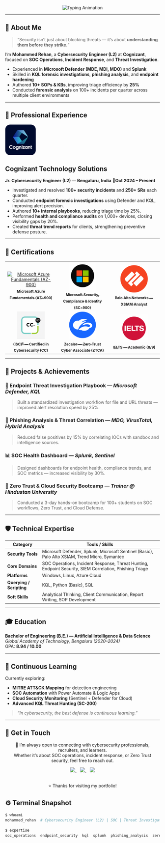 <!-- Cybersecurity Portfolio README by Mohammed Rehan -->

<div align="center">

  <!-- Animated Header -->
  <img src="https://readme-typing-svg.demolab.com?font=Fira+Code&weight=700&size=26&duration=2200&pause=1100&color=000000&center=true&vCenter=true&width=900&lines=Mohammed+Rehan;Cybersecurity+Engineer+(L2)+%7C+SOC+%7C+Threat+Investigator;Defend+%E2%80%A2+Detect+%E2%80%A2+Respond" alt="Typing Animation" />

</div>

---

## 🧠 About Me

> “Security isn’t just about blocking threats — it’s about **understanding them before they strike.**”

I’m **Mohammed Rehan**, a **Cybersecurity Engineer (L2)** at **Cognizant**, focused on **SOC Operations**, **Incident Response**, and **Threat Investigation**.

- Experienced in **Microsoft Defender (MDE, MDI, MDO)** and **Splunk**
- Skilled in **KQL forensic investigations**, **phishing analysis**, and **endpoint hardening**
- Authored **10+ SOPs & KBs**, improving triage efficiency by **25%**
- Conducted **forensic analysis** on 100+ incidents per quarter across multiple client environments



---

## 💼 Professional Experience

<div align="left">
  <img src="https://github.com/Rehaaaan/Rehaaaan/blob/main/ChatGPT%20Image%20Oct%206%2C%202025%2C%2005_05_29%20AM.png" height="100" alt="Cognizant Logo"/>
</div>

## Cognizant Technology Solutions  
**Jr. Cybersecurity Engineer (L2) — Bengaluru, India**
📅**Oct 2024 – Present**

- Investigated and resolved **100+ security incidents** and **250+ SRs** each quarter.
- Conducted **endpoint forensic investigations** using Defender and KQL, improving alert precision.
- Authored **10+ internal playbooks**, reducing triage time by 25%.
- Performed **health and compliance audits** on 1,000+ devices, closing visibility gaps by 20%.
- Created **threat trend reports** for clients, strengthening preventive defense posture.

---

## 🏅 Certifications

<table align="center" width="100%" cellspacing="0" cellpadding="10" border="0" role="presentation">
  <tr>
    <td align="center" width="33%">
      <a href="https://learn.microsoft.com/en-gb/users/mohammedrehan-0695/credentials/55e93df8d723bada?ref=https%3A%2F%2Fwww.linkedin.com%2F" target="_blank">
        <img src="https://upload.wikimedia.org/wikipedia/commons/f/fa/Microsoft_Azure.svg" alt="Microsoft Azure Fundamentals (AZ-900)" width="90"><br/>
        <sub><b>Microsoft Azure Fundamentals (AZ-900)</b></sub>
      </a>
    </td>
    <td align="center" width="33%">
      <a href="https://learn.microsoft.com/en-us/users/RehanMohammedCognizant-2584/credentials/9D4A2D5CD0FC9882?ref=https%3a%2f%2fwww.linkedin.com%2f" target="_blank">
        <img src="https://github.com/Rehaaaan/Rehaaaan/blob/main/ChatGPT%20Image%20Oct%206%2C%202025%2C%2005_15_37%20AM.png" alt="Microsoft SC-900" width="90"><br/>
        <sub><b>Microsoft Security, Compliance & Identity (SC-900)</b></sub>
      </a>
    </td>
    <td align="center" width="33%">
      <a href="https://www.paloaltonetworks.com/cyberfit/credentials/xsiam-analyst" target="_blank">
        <img src="https://github.com/Rehaaaan/Rehaaaan/blob/main/ChatGPT%20Image%20Oct%206%2C%202025%2C%2005_25_47%20AM.png" alt="Palo Alto XSIAM Analyst" width="90"><br/>
        <sub><b>Palo Alto Networks — XSIAM Analyst</b></sub>
      </a>
    </td>
  </tr>
  <tr>
    <td align="center" width="33%">
      <a href="https://www.credly.com/badges/431b6c55-9e39-444e-b137-a8318878ef53/public_url" target="_blank">
        <img src="https://github.com/Rehaaaan/Rehaaaan/blob/main/ChatGPT%20Image%20Oct%206%2C%202025%2C%2005_26_53%20AM.png" alt="(ISC)² CC" width="90"><br/>
        <sub><b>(ISC)² — Certified in Cybersecurity (CC)</b></sub>
      </a>
    </td>
    <td align="center" width="33%">
      <a href="https://verify.skilljar.com/c/ni96k5hbsrqt" target="_blank">
        <img src="https://github.com/Rehaaaan/Rehaaaan/blob/main/ChatGPT%20Image%20Oct%206%2C%202025%2C%2005_18_42%20AM.png" alt="Zscaler ZTCA" width="90"><br/>
        <sub><b>Zscaler — Zero Trust Cyber Associate (ZTCA)</b></sub>
      </a>
    </td>
    <td align="center" width="33%">
      <a href="https://www.ielts.org/" target="_blank">
        <img src="https://github.com/Rehaaaan/Rehaaaan/blob/main/ChatGPT%20Image%20Oct%206%2C%202025%2C%2005_27_56%20AM.png" alt="IELTS Academic (8/9)" width="90"><br/>
        <sub><b>IELTS — Academic (8/9)</b></sub>
      </a>
    </td>
  </tr>
</table>

---


## 🚀 Projects & Achievements

### 🧩 Endpoint Threat Investigation Playbook — *Microsoft Defender, KQL*
> Built a standardized investigation workflow for file and URL threats — improved alert resolution speed by 25%.

### 📧 Phishing Analysis & Threat Correlation — *MDO, VirusTotal, Hybrid Analysis*
> Reduced false positives by 15% by correlating IOCs with sandbox and intelligence sources.

### 📊 SOC Health Dashboard — *Splunk, Sentinel*
> Designed dashboards for endpoint health, compliance trends, and SOC metrics — increased visibility by 30%.

### 🧱 Zero Trust & Cloud Security Bootcamp — *Trainer @ Hindustan University*
> Conducted a 3-day hands-on bootcamp for 100+ students on SOC workflows, Zero Trust, and Cloud Defense.

---

## 🛡️ Technical Expertise

| Category | Tools / Skills |
|-----------|----------------|
| **Security Tools** | Microsoft Defender, Splunk, Microsoft Sentinel (Basic), Palo Alto XSIAM, Trend Micro, Symantec |
| **Core Domains** | SOC Operations, Incident Response, Threat Hunting, Endpoint Security, SIEM Correlation, Phishing Triage |
| **Platforms** | Windows, Linux, Azure Cloud |
| **Querying / Scripting** | KQL, Python (Basic), SQL |
| **Soft Skills** | Analytical Thinking, Client Communication, Report Writing, SOP Development |
---

## 🎓 Education

**Bachelor of Engineering (B.E.) — Artificial Intelligence & Data Science**  
*Global Academy of Technology, Bengaluru (2020–2024)*  
GPA: **8.94 / 10.00**

---

## 🧩 Continuous Learning

Currently exploring:
- **MITRE ATT&CK Mapping** for detection engineering  
- **SOC Automation** with Power Automate & Logic Apps  
- **Cloud Security Monitoring** (Sentinel + Defender for Cloud)  
- **Advanced KQL Threat Hunting (SC-200)**

> _“In cybersecurity, the best defense is continuous learning.”_

---
## 🤝 Get in Touch

<p align="center"> 💬 I’m always open to connecting with cybersecurity professionals, recruiters, and learners.<br/> Whether it’s about SOC operations, incident response, or Zero Trust security, feel free to reach out. </p> <p align="center"> <a href="mailto:mohammedrehan2342@gmail.com"> <img src="https://img.shields.io/badge/Email-mohammedrehan2342%40gmail.com-red?style=for-the-badge&logo=gmail&logoColor=white" /> </a> &nbsp;&nbsp; <a href="https://www.linkedin.com/in/mohammed-rehan-483943231/"> <img src="https://img.shields.io/badge/LinkedIn-Mohammed%20Rehan-blue?style=for-the-badge&logo=linkedin&logoColor=white" /> </a> &nbsp;&nbsp; <a href="https://github.com/Rehaaaan"> <img src="https://img.shields.io/badge/GitHub-Rehaaaan-black?style=for-the-badge&logo=github" /> </a> </p> <div align="center"> <br/>⭐ Thanks for visiting my portfolio! </div>

## ⚙️ Terminal Snapshot

```bash
$ whoami
mohammed_rehan  # Cybersecurity Engineer (L2) | SOC | Threat Investigator

$ expertise
soc_operations  endpoint_security  kql  splunk  phishing_analysis  zero_trust
